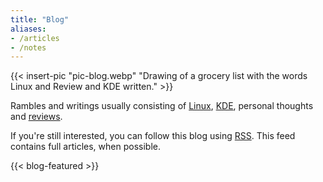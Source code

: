 ```yaml
---
title: "Blog"
aliases:
- /articles
- /notes
---
```


{{< insert-pic "pic-blog.webp" "Drawing of a grocery list with the words Linux and Review and KDE written." >}}

Rambles and writings usually consisting of [Linux](/blog/tags/linux/), [KDE](/blog/tags/kde), personal thoughts and [reviews](/blog/tags/review/).

If you're still interested, you can follow this blog using [RSS](/blog/index.xml). This feed contains full articles, when possible.

{{< blog-featured >}}
